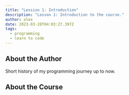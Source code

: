 ```yaml
---
title: "Lession 1: Introduction"
description: "Lesson 1: Introduction to the course."
author: alex
date: 2023-03-28T04:03:27.397Z
tags:
  - programming
  - learn to code
---
```

## A﻿bout the Author

S﻿hort history of my programming journey up to now.

## A﻿bout the Course